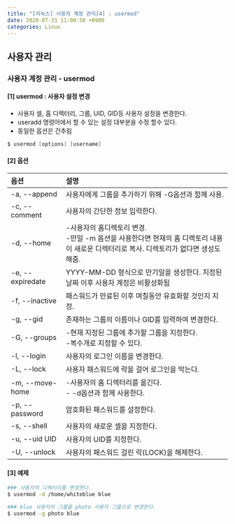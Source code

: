 ```yaml
---
title: "[리눅스] 사용자 계정 관리[4] : usermod"
date: 2020-07-31 11:00:50 +0900
categories: Linux
---
```


## 사용자 관리 

### 사용자 계정 관리 - usermod

#### [1] usermod : 사용자 설정 변경
- 사용자 셀, 홈 디렉터리, 그룹, UID, GID등 사용자 설정을 변경한다.
- useradd 명령어에서 할 수 있는 설정 대부분을 수정 할수 있다.
- 동일한 옵션은 간추림

```s
$ usermod [options] [username]
```

#### [2] 옵션

|옵션            |설명                                |
|:--------------|:-----------------------------------|
|-a, --append|사용자에게 그룹을 추가하기 위해 -G옵션과 함께 사용.|
|-c, --comment|사용자의 간단한 정보 입력한다.|
|-d, --home|-사용자의 홈디렉토리 변경.<br/>-만일 -m 옵션을 사용한다면 현재의 홈 디렉토리 내용이 새로운 디렉터리로 복사. 디렉토리가 없다면 생성도 해줌.|
|-e, --expiredate|YYYY-MM-DD 형식으로 만기일을 생성한다. 지정된 날짜 이후 사용자 계정은 비활성화됨|
|-f, --inactive|패스워드가 만료된 이후 며칠동안 유효화할 것인지 지정.|
|-g, --gid|존재하는 그룹의 이름이나 GID를 입력하여 변경한다.|
|-G, --groups|-현재 지정된 그룹에 추가할 그룹을 지정한다.<br/>-복수개로 지정할 수 있다.|
|-l, --login|사용자의 로그인 이름을 변경한다.|
|-L, --lock|사용자 패스워드에 락을 걸어 로그인을 막는다.|
|-m, --move-home|-사용자의 홈 디렉터리를 옮긴다.<br/>- -d옵션과 함께 사용한다.|
|-p, --password|암호화된 패스워드를 설정한다.|
|-s, --shell|사용자의 새로운 셀을 지정한다.|
|-u, --uid UID|사용자의 UID를 지정한다.|
|-U, --unlock|사용자의 패스워드 걸린 락(LOCK)을 해제한다.|



#### [3] 예제
```bash
### 사용자의 디렉터리를 변경한다.
$ usermod -d /home/whiteblue blue

### blue 사용자의 그룹을 photo 사용자 그룹으로 변경한다.
$ usermod -g photo blue
```